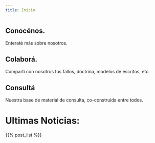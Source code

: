 ```yaml
---
title: Inicio
---
```

## Conocénos. 

Enteraté más sobre nosotros.

## Colaborá. 

Compartí con nosotros tus fallos, doctrina, modelos de escritos, etc. 

## Consultá

Nuestra base de material de consulta, co-construida entre todos. 

# Ultimas Noticias: 

{{% post_list %}}
